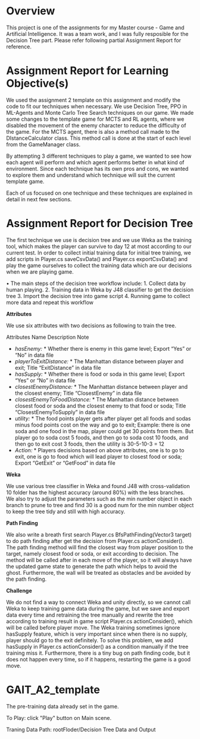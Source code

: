 # Overview
This project is one of the assignments for my Master course - Game and Artificial Intelligence. It was a team work, and I was fully resposible for the Decision Tree part. Please refer following partial Assignment Report for reference.

# Assignment Report for Learning Objective(s)
We used the assignment 2 template on this assignment and modify the code to fit our techniques when necessary. We use Decision Tree, PPO in ML-Agents and Monte Carlo Tree Search techniques on our game. We made some changes to the template game for MCTS and RL agents, where we disabled the movement of the enemy character to reduce the difficulty of the game. For the MCTS agent, there is also a method call made to the DIstanceCalculator class. This method call is done at the start of each level from the GameManager class.

By attempting 3 different techniques to play a game, we wanted to see how each agent will perform and which agent performs better in what kind of environment. Since each technique has its own pros and cons, we wanted to explore them and understand which technique will suit the current template game.

Each of us focused on one technique and these techniques are explained in detail in next few sections.

# Assignment Report for Decision Tree
The first technique we use is decision tree and we use Weka as the training tool, which makes the player can survive to day 12 at most according to our current test. In order to collect initial training data for initial tree training, we add scripts in Player.cs saveCsvData() and Player.cs exportCsvData() and play the game ourselves to collect the training data which are our decisions when we are playing game. 

•	The main steps of the decision tree workflow include:
              1. Collect data by human playing.
              2. Training data in Weka by J48 classifier to get the decision tree
              3. Import the decision tree into game script
              4. Running game to collect more data and repeat this workflow
            
            
**Attributes**

We use six attributes with two decisions as following to train the tree.

Attributes Name	Description	Note
* *hasEnemy:* * Whether there is enemy in this game level;	Export “Yes” or “No” in data file
* *playerToExitDistance:* *	The Manhattan distance between player and exit; 	Title “ExitDistance” in data file
* *hasSupply:* *	Whether there is food or soda in this game level;	Export “Yes” or “No” in data file
* *closestEnemyDistance:* *	The Manhattan distance between player and the closest enemy;	Title “ClosestEnemy” in data file
* *closestEnemyToFoodDistance:* *	The Manhattan distance between closest food or soda and the closest enemy to that food or soda; Title “ClosestEnemyToSupply” in data file
* *utility:* *	The food points player gets after player get all foods and sodas minus food points cost on the way and go to exit;	Example: there is one soda and one food in the map, player could get 30 points from them. But player go to soda cost 5 foods, and then go to soda cost 10 foods, and then go to exit cost 3 foods, then the utility is 30-5-10-3 = 12
* *Action:* *	Players decisions based on above attributes, one is to go to exit, one is go to food which will lead player to closest food or soda;	Export “GetExit” or “GetFood” in data file

**Weka**

We use various tree classifier in Weka and found J48 with cross-validation 10 folder has the highest accuracy (around 80%) with the less branches. We also try to adjust the parameters such as the min number object in each branch to prune to tree and find 30 is a good num for the min number object to keep the tree tidy and still with high accuracy.
 

**Path Finding**

We also write a breath first search Player.cs BfsPathFinding(Vector3 target) to do path finding after get the decision from Player.cs actionConsider().  The path finding method will find the closest way from player position to the target, namely closest food or soda, or exit according to decision. The method will be called after in each move of the player, so it will always have the updated game state to generate the path which helps to avoid the ghost. Furthermore, the wall will be treated as obstacles and be avoided by the path finding.

**Challenge**

We do not find a way to connect Weka and unity directly, so we cannot call Weka to keep training game data during the game, but we save and export data every time and retraining the tree manually and rewrite the tree according to training result in game script Player.cs actionConsider(), which will be called before player move.
The Weka training sometimes ignore hasSupply feature, which is very important since when there is no supply, player should go to the exit definitely. To solve this problem, we add hasSupply in Player.cs actionConsider() as a condition manually if the tree training miss it.
Furthermore, there is a tiny bug on path finding code, but it does not happen every time, so if it happens, restarting the game is a good move.

# GAIT_A2_template
The pre-training data already set in the game.

To Play: click "Play" button on Main scene.

Traning Data Path: rootFloder/Decision Tree Data and Output
